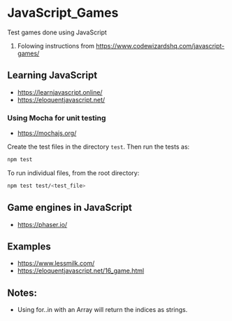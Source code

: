 # JavaScript_Games
Test games done using JavaScript

1. Folowing instructions from https://www.codewizardshq.com/javascript-games/

## Learning JavaScript

- https://learnjavascript.online/
- https://eloquentjavascript.net/

### Using Mocha for unit testing
- https://mochajs.org/

Create the test files in the directory `test`. Then run the tests as:

```bash
npm test
```

To run individual files, from the root directory:
```bash
npm test test/<test_file>
```

## Game engines in JavaScript
- https://phaser.io/


## Examples
- https://www.lessmilk.com/
- https://eloquentjavascript.net/16_game.html


## Notes:

- Using for..in with an Array will return the indices as strings.

